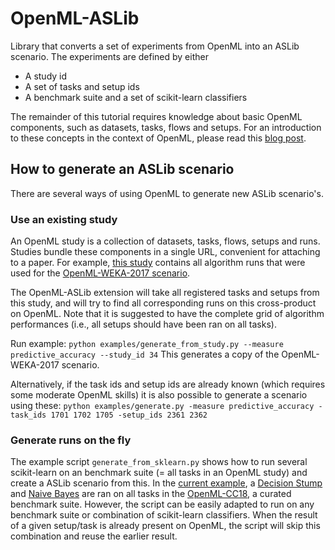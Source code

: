 # OpenML-ASLib

Library that converts a set of experiments from OpenML into an ASLib scenario. The experiments are defined by either
* A study id
* A set of tasks and setup ids
* A benchmark suite and a set of scikit-learn classifiers

The remainder of this tutorial requires knowledge about basic OpenML components, such as datasets, tasks, flows and setups.
For an introduction to these concepts in the context of OpenML, please read this [blog post](https://medium.com/open-machine-learning/basic-components-of-openml-a5745634c664). 

## How to generate an ASLib scenario
There are several ways of using OpenML to generate new ASLib scenario's.

### Use an existing study
An OpenML study is a collection of datasets, tasks, flows, setups and runs.
Studies bundle these components in a single URL, convenient for attaching to a paper.
For example, [this study](https://www.openml.org/s/34) contains all algorithm runs that were used for the [OpenML-WEKA-2017 scenario](https://github.com/coseal/aslib_data/tree/master/OPENML-WEKA-2017). 

The OpenML-ASLib extension will take all registered tasks and setups from this study, and will try to find all corresponding runs on this cross-product on OpenML. 
Note that it is suggested to have the complete grid of algorithm performances (i.e., all setups should have been ran on all tasks).

Run example:
`python examples/generate_from_study.py --measure predictive_accuracy --study_id 34`
This generates a copy of the OpenML-WEKA-2017 scenario.

Alternatively, if the task ids and setup ids are already known (which requires some moderate OpenML skills) it is also possible to generate a scenario using these:
`python examples/generate.py -measure predictive_accuracy -task_ids 1701 1702 1705 -setup_ids 2361 2362`


### Generate runs on the fly

The example script `generate_from_sklearn.py` shows how to run several scikit-learn on an benchmark suite (= all tasks in an OpenML study) and create a ASLib scenario from this. 
In the [current example](https://github.com/openml/openml-aslib/blob/master/examples/generate_by_sklearn.py), a [Decision Stump](http://scikit-learn.org/stable/modules/tree.html) and [Naive Bayes](http://scikit-learn.org/stable/modules/naive_bayes.html) are ran on all tasks in the [OpenML-CC18](https://arxiv.org/abs/1708.03731), a curated benchmark suite. 
However, the script can be easily adapted to run on any benchmark suite or combination of scikit-learn classifiers. 
When the result of a given setup/task is already present on OpenML, the script will skip this combination and reuse the earlier result. 

